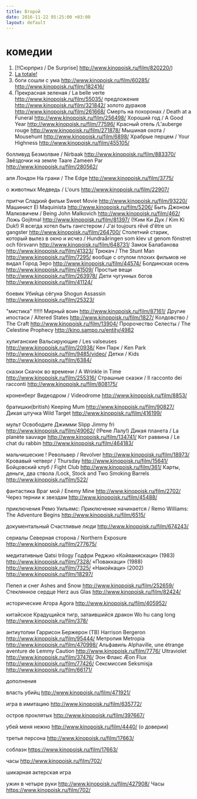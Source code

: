 ```yaml
---
title: Второй
date: 2016-11-22 05:25:00 +03:00
layout: default
---
```


# **комедии**

1. [!!Cюрприз / De Surprise] http://www.kinopoisk.ru/film/820220/)
1. [La totale! ](http://www.kinopoisk.ru/film/55057/)
1. боги сошли с ума  http://www.kinopoisk.ru/film/60285/ http://www.kinopoisk.ru/film/182416/
1. Прекрасная зеленая / La belle verte http://www.kinopoisk.ru/film/55035/
предложение          http://www.kinopoisk.ru/film/321842/
золото дураков      http://www.kinopoisk.ru/film/261668/
Смерть на похоронах / Death at a Funeral http://www.kinopoisk.ru/film/256498/
Хороший год / A Good Year http://www.kinopoisk.ru/film/77596/
Красный отель /L'auberge rouge http://www.kinopoisk.ru/film/271878/
Мышиная охота / Mousehunt http://www.kinopoisk.ru/film/6898/
Храбрые перцем / Your Highness http://www.kinopoisk.ru/film/455105/

болливуд
Безмолвие / Nirbaak  http://www.kinopoisk.ru/film/883370/
Звёздочки на земле Taare Zameen Par http://www.kinopoisk.ru/film/280562/

аля Лондон
На грани / The Edge http://www.kinopoisk.ru/film/3775/

о животных
Медведь / L'ours http://www.kinopoisk.ru/film/22907/

притчи
Сладкий фильм Sweet Movie http://www.kinopoisk.ru/film/93220/
Машинист El Maquinista http://www.kinopoisk.ru/film/5206/
Быть Джоном Малковичем / Being John Malkovich http://www.kinopoisk.ru/film/462/
Ложь Gojitmal  http://www.kinopoisk.ru/film/81397/
\(!Ким Ки Дук / Kim Ki Duk!)
Я всегда хотел быть гангстером / J'ai toujours rêvé d'être un gangster http://www.kinopoisk.ru/film/264700/
Столетний старик, который вылез в окно и исчез / Hundraåringen som klev ut genom fönstret och försvann http://www.kinopoisk.ru/film/648731/
Замок  Балабанова http://www.kinopoisk.ru/film/41323/
Трюкач / The Stunt Man http://www.kinopoisk.ru/film/7295/
вообще с отулом плохих фильмов не видал
Город Зеро  http://www.kinopoisk.ru/film/44574/
Болдинская осень http://www.kinopoisk.ru/film/41509/
Простые вещи http://www.kinopoisk.ru/film/263978/
Дети чугунных богов http://www.kinopoisk.ru/film/41124/

боевик
Убийца сёгуна Shogun Assassin http://www.kinopoisk.ru/film/25323/

"мистика"
!!!!!! Мирный воин    http://www.kinopoisk.ru/film/87161/
Другие ипостаси / Altered States http://www.kinopoisk.ru/film/1827/
Колдовство / The Craft http://www.kinopoisk.ru/film/13904/
Пророчество Селесты / The Celestine Prophecy http://kino.sampo.ru/entity/4982

хулиганские
Вальсирующие / Les valseuses http://www.kinopoisk.ru/film/20938/
Кен Парк / Ken Park http://www.kinopoisk.ru/film/9485/video/
Детки / Kids  http://www.kinopoisk.ru/film/6384/

сказки
Скачок во времени / A Wrinkle in Time http://www.kinopoisk.ru/film/255316/
Страшные сказки / Il racconto dei racconti http://www.kinopoisk.ru/film/808175/

кроненберг
Видеодром / Videodrome http://www.kinopoisk.ru/film/8853/

братишки(british)
Keeping Mum  http://www.kinopoisk.ru/film/90827/
Дикая штучка Wild Target http://www.kinopoisk.ru/film/416199/

мульт
Освободите Джимми Slipp Jimmy fri http://www.kinopoisk.ru/film/49062/
\(!Рене Лалу!)
Дикая планета / La planète sauvage http://www.kinopoisk.ru/film/134741/
Кот раввина / Le chat du rabbin http://www.kinopoisk.ru/film/464183/

мальчишеские
! Револьвер / Revolver http://www.kinopoisk.ru/film/18973/
Кровавый четверг / Thursday http://www.kinopoisk.ru/film/15641/
Бойцовский клуб / Fight Club http://www.kinopoisk.ru/film/361/
Карты, деньги, два ствола /Lock, Stock and Two Smoking Barrels http://www.kinopoisk.ru/film/522/

фантастика
Враг мой / Enemy Mine http://www.kinopoisk.ru/film/2702/
Через тернии к звездам http://www.kinopoisk.ru/film/45488/

приключения
Ремо Уильямс: Приключение начинается / Remo Williams: The Adventure Begins http://www.kinopoisk.ru/film/6515/

документальный
Счастливые люди http://www.kinopoisk.ru/film/674243/

сериалы
Северная сторона / Northern Exposure http://www.kinopoisk.ru/film/277675/

медитативные
Qatsi trilogy  Годфри Реджио
«Койяанискаци» (1983) http://www.kinopoisk.ru/film/7328/
«Поваккаци» (1988) http://www.kinopoisk.ru/film/7325/
«Накойкаци» (2002) http://www.kinopoisk.ru/film/18297/

Пепел и снег Ashes and Snow http://www.kinopoisk.ru/film/252659/
Стеклянное сердце Herz aus Glas http://www.kinopoisk.ru/film/82424/

исторические
Агора Agora http://www.kinopoisk.ru/film/405952/

китайское
Крадущийся тигр, затаившийся дракон Wo hu cang long http://www.kinopoisk.ru/film/378/

антиутопии
Гаррисон Бержерон (ТВ) Harrison Bergeron http://www.kinopoisk.ru/film/95444/
Метропия Metropia http://www.kinopoisk.ru/film/470998/
Альфавиль Alphaville, une étrange aventure de Lemmy Caution http://www.kinopoisk.ru/film/7776/
Ultraviolet http://www.kinopoisk.ru/film/37476/
Эон Флакс Æon Flux http://www.kinopoisk.ru/film/77426/
Сексмиссия Seksmisja http://www.kinopoisk.ru/film/66171/

дополнения

власть убийц http://www.kinopoisk.ru/film/471921/

игра в имитацию http://www.kinopoisk.ru/film/635772/

остров проклятых http://www.kinopoisk.ru/film/397667/

убей меня нежно http://www.kinopoisk.ru/film/4440/ (о доверии)

третья персона http://www.kinopoisk.ru/film/17663/

соблазн https://www.kinopoisk.ru/film/17663/

часы http://www.kinopoisk.ru/film/702/

шикарная актерская игра

ужин в четыре руки http://www.kinopoisk.ru/film/427908/
Часы https://www.kinopoisk.ru/film/702/